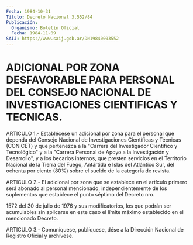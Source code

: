 ```yaml
---
Fecha: 1984-10-31
Título: Decreto Nacional 3.552/84
Publicación:
  Organismo: Boletín Oficial
  Fecha: 1984-11-09
SAIJ: https://www.saij.gob.ar/DN19840003552
---
```

# ADICIONAL POR ZONA DESFAVORABLE PARA PERSONAL DEL CONSEJO NACIONAL DE INVESTIGACIONES CIENTIFICAS Y TECNICAS.

<a id="1"></a>
ARTICULO  1.-  Establécese  un  adicional por zona para el personal que dependa del Consejo Nacional  de  Investigaciones Científicas y Técnicas (CONICET) y que pertenezca a la  "Carrera del Investigador Científico y Tecnológico" y a la "Carrera Personal  de  Apoyo  a la Investigación  y  Desarrollo",  y  a  los  becarios  internos,  que presten  servicios  en  el  Territorio  Nacional  de  la Tierra del Fuego, Antártida e Islas del Atlántico Sur, del ochenta  por ciento (80%) sobre el sueldo de la categoría de revista.

<a id="2"></a>
ARTICULO  2.- El adicional por zona que se establece en el artículo primero será  abonado al personal mencionado, independientemente de los suplementos  que  establece  el  punto séptimo del Decreto nro.

1572 del 30 de julio de 1976 y sus modificatorios,  los  que podrán ser  acumulables  sin  aplicarse  en  este  caso  el  límite máximo establecido en el mencionado Decreto.

<a id="3"></a>
ARTICULO  3.- Comuníquese, publíquese, dése a la Dirección Nacional de Registro Oficial y archívese.